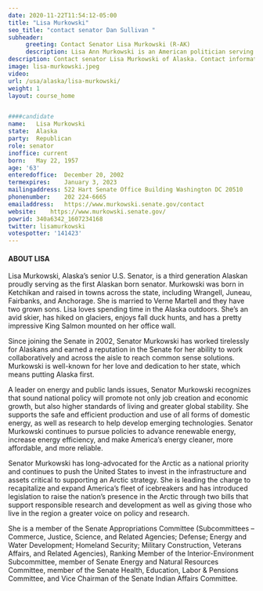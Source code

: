 ```yaml
---
date: 2020-11-22T11:54:12-05:00
title: "Lisa Murkowski"
seo_title: "contact senator Dan Sullivan "
subheader:
     greeting: Contact Senator Lisa Murkowski (R-AK)
     description: Lisa Ann Murkowski is an American politician serving as the senior United States Senator from Alaska, having held that seat since 2002. A Republican, Murkowski is the second-most senior Republican woman in the Senate.
description: Contact senator Lisa Murkowski of Alaska. Contact information for Lisa Murkowski includes email address, phone number, and mailing address.
image: lisa-murkowski.jpeg
video: 
url: /usa/alaska/lisa-murkowski/
weight: 1
layout: course_home


####candidate
name:	Lisa Murkowski
state:	Alaska
party:	Republican
role: senator
inoffice: current
born:	May 22, 1957
age: '63'
enteredoffice:	December 20, 2002
termexpires:	January 3, 2023
mailingaddress:	522 Hart Senate Office Building Washington DC 20510
phonenumber:	202 224-6665
emailaddress:	https://www.murkowski.senate.gov/contact
website:	https://www.murkowski.senate.gov/
powrid: 340a6342_1607234168
twitter: lisamurkowski
votespotter: '141423'
---
```

#### ABOUT LISA
Lisa Murkowski, Alaska’s senior U.S. Senator, is a third generation Alaskan proudly serving as the first Alaskan born senator. Murkowski was born in Ketchikan and raised in towns across the state, including Wrangell, Juneau, Fairbanks, and Anchorage. She is married to Verne Martell and they have two grown sons. Lisa loves spending time in the Alaska outdoors. She’s an avid skier, has hiked on glaciers, enjoys fall duck hunts, and has a pretty impressive King Salmon mounted on her office wall.

Since joining the Senate in 2002, Senator Murkowski has worked tirelessly for Alaskans and earned a reputation in the Senate for her ability to work collaboratively and across the aisle to reach common sense solutions. Murkowski is well-known for her love and dedication to her state, which means putting Alaska first.

A leader on energy and public lands issues, Senator Murkowski recognizes that sound national policy will promote not only job creation and economic growth, but also higher standards of living and greater global stability. She supports the safe and efficient production and use of all forms of domestic energy, as well as research to help develop emerging technologies. Senator Murkowski continues to pursue policies to advance renewable energy, increase energy efficiency, and make America’s energy cleaner, more affordable, and more reliable.

Senator Murkowski has long-advocated for the Arctic as a national priority and continues to push the United States to invest in the infrastructure and assets critical to supporting an Arctic strategy. She is leading the charge to recapitalize and expand America’s fleet of icebreakers and has introduced legislation to raise the nation’s presence in the Arctic through two bills that support responsible research and development as well as giving those who live in the region a greater voice on policy and research.

She is a member of the Senate Appropriations Committee (Subcommittees –Commerce, Justice, Science, and Related Agencies; Defense; Energy and Water Development; Homeland Security; Military Construction, Veterans Affairs, and Related Agencies), Ranking Member of the Interior-Environment Subcommittee, member of Senate Energy and Natural Resources Committee, member of the Senate Health, Education, Labor & Pensions Committee, and Vice Chairman of the Senate Indian Affairs Committee.